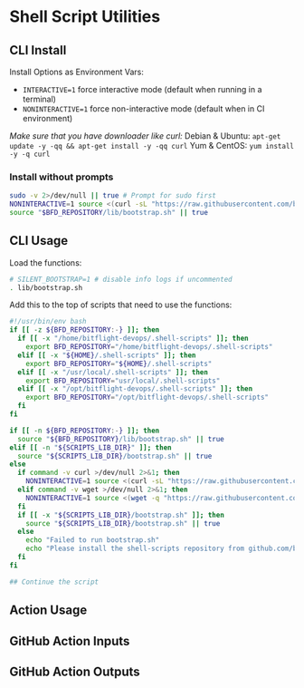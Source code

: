 # Shell Script Utilities

<!-- start title -->

<!-- end title -->

<!-- start description -->

<!-- end description -->

## CLI Install

Install Options as Environment Vars:

- `INTERACTIVE=1` force interactive mode (default when running in a terminal)
- `NONINTERACTIVE=1` force non-interactive mode (default when in CI environment)

_Make sure that you have downloader like curl:_
Debian & Ubuntu: `apt-get update -y -qq && apt-get install -y -qq curl`
Yum & CentOS: `yum install -y -q curl`

### Install without prompts

```bash
sudo -v 2>/dev/null || true # Prompt for sudo first
NONINTERACTIVE=1 source <(curl -sL "https://raw.githubusercontent.com/bitflight-devops/shell-scripts/main/install.sh")
source "$BFD_REPOSITORY/lib/bootstrap.sh" || true
```

## CLI Usage

Load the functions:

```bash
# SILENT_BOOTSTRAP=1 # disable info logs if uncommented
. lib/bootstrap.sh
```

Add this to the top of scripts that need to use the functions:

```bash
#!/usr/bin/env bash
if [[ -z ${BFD_REPOSITORY:-} ]]; then
  if [[ -x "/home/bitflight-devops/.shell-scripts" ]]; then
    export BFD_REPOSITORY="/home/bitflight-devops/.shell-scripts"
  elif [[ -x "${HOME}/.shell-scripts" ]]; then
    export BFD_REPOSITORY="${HOME}/.shell-scripts"
  elif [[ -x "/usr/local/.shell-scripts" ]]; then
    export BFD_REPOSITORY="usr/local/.shell-scripts"
  elif [[ -x "/opt/bitflight-devops/.shell-scripts" ]]; then
    export BFD_REPOSITORY="/opt/bitflight-devops/.shell-scripts"
  fi
fi

if [[ -n ${BFD_REPOSITORY:-} ]]; then
  source "${BFD_REPOSITORY}/lib/bootstrap.sh" || true
elif [[ -n "${SCRIPTS_LIB_DIR}" ]]; then
  source "${SCRIPTS_LIB_DIR}/bootstrap.sh" || true
else
  if command -v curl >/dev/null 2>&1; then
    NONINTERACTIVE=1 source <(curl -sL "https://raw.githubusercontent.com/bitflight-devops/shell-scripts/main/install.sh") || true
  elif command -v wget >/dev/null 2>&1; then
    NONINTERACTIVE=1 source <(wget -q "https://raw.githubusercontent.com/bitflight-devops/shell-scripts/main/install.sh") || true
  fi
  if [[ -x "${SCRIPTS_LIB_DIR}/bootstrap.sh" ]]; then
    source "${SCRIPTS_LIB_DIR}/bootstrap.sh" || true
  else
    echo "Failed to run bootstrap.sh"
    echo "Please install the shell-scripts repository from github.com/bitflight-devops/shell-scripts"
  fi
fi

## Continue the script

```

## Action Usage

<!-- start usage -->

<!-- end usage -->

## GitHub Action Inputs

<!-- start inputs -->

<!-- end inputs -->

## GitHub Action Outputs

<!-- start outputs -->

<!-- end outputs -->
